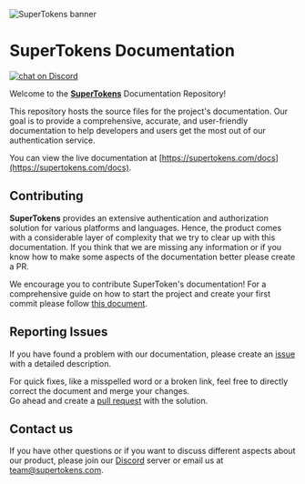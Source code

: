 ![SuperTokens banner](https://raw.githubusercontent.com/supertokens/supertokens-logo/master/images/Artboard%20%E2%80%93%2027%402x.png)

# SuperTokens Documentation

<a href="https://supertokens.com/discord">
<img src="https://img.shields.io/discord/603466164219281420.svg?logo=discord"
    alt="chat on Discord"></a>

Welcome to the [**SuperTokens**](https://supertokens.com) Documentation Repository!

This repository hosts the source files for the project's documentation. Our goal is to provide a comprehensive, accurate, and user-friendly documentation to help developers and users get the most out of our authentication service.

You can view the live documentation at [https://supertokens.com/docs](https://supertokens.com/docs).

## Contributing

**SuperTokens** provides an extensive authentication and authorization solution for various platforms and languages.
Hence, the product comes with a considerable layer of complexity that we try to clear up with this documentation.
If you think that we are missing any information or if you know how to make some aspects of the documentation better please create a PR.

We encourage you to contribute SuperToken's documentation! For a comprehensive guide on how to start the project and create your first commit please follow [this document](./CONTRIBUTING.md).

## Reporting Issues

If you have found a problem with our documentation, please create an [issue](https://github.com/supertokens/docs/issues) with a detailed description.

For quick fixes, like a misspelled word or a broken link, feel free to directly correct the document and merge your changes.  
Go ahead and create a [pull request](https://github.com/clerk/clerk-docs/pulls) with the solution.

## Contact us

If you have other questions or if you want to discuss different aspects about our product, please join our [Discord](supertokens.com/discord) server or email us at <team@supertokens.com>.
